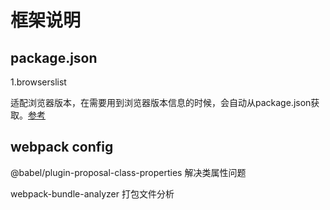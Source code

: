 # 框架说明

## package.json

1.browserslist

适配浏览器版本，在需要用到浏览器版本信息的时候，会自动从package.json获取。[参考](https://www.cnblogs.com/both-eyes/p/10151272.html)

## webpack config

@babel/plugin-proposal-class-properties  解决类属性问题

webpack-bundle-analyzer     打包文件分析